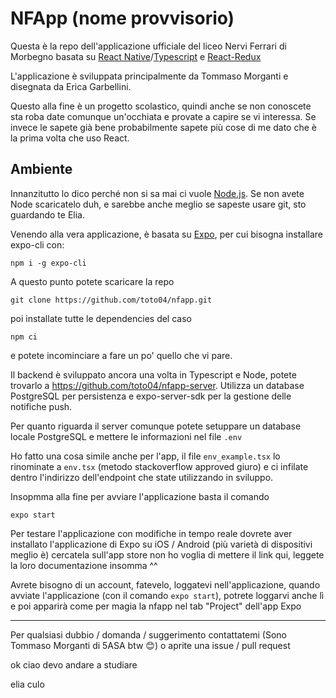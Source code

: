 # NFApp (nome provvisorio)
Questa è la repo dell'applicazione ufficiale del liceo Nervi Ferrari di Morbegno basata su [React Native](https://facebook.github.io/react-native/)/[Typescript](https://www.typescriptlang.org/) e [React-Redux](https://react-redux.js.org/)

L'applicazione è sviluppata principalmente da Tommaso Morganti e disegnata da Erica Garbellini.

Questo alla fine è un progetto scolastico, quindi anche se non conoscete sta roba date comunque un'occhiata e provate a capire se vi interessa. Se invece le sapete già bene probabilmente sapete più cose di me dato che è la prima volta che uso React.

## Ambiente
Innanzitutto lo dico perché non si sa mai ci vuole [Node.js](https://nodejs.org/it/). Se non avete Node scaricatelo duh, e sarebbe anche meglio se sapeste usare git, sto guardando te Elia.

Venendo alla vera applicazione, è basata su [Expo](https://expo.io/), per cui bisogna installare expo-cli con:

    npm i -g expo-cli

A questo punto potete scaricare la repo

    git clone https://github.com/toto04/nfapp.git

poi installate tutte le dependencies del caso
    
    npm ci

e potete incominciare a fare un po' quello che vi pare. 

Il backend è sviluppato ancora una volta in Typescript e Node, potete trovarlo a <https://github.com/toto04/nfapp-server>. Utilizza un database PostgreSQL per persistenza e expo-server-sdk per la gestione delle notifiche push.

Per quanto riguarda il server comunque potete setuppare un database locale PostgreSQL e mettere le informazioni nel file ```.env```

Ho fatto una cosa simile anche per l'app, il file ```env_example.tsx``` lo rinominate a ```env.tsx``` (metodo stackoverflow approved giuro) e ci infilate dentro l'indirizzo dell'endpoint che state utilizzando in sviluppo.  

Insopmma alla fine per avviare l'applicazione basta il comando

    expo start

Per testare l'applicazione con modifiche in tempo reale dovrete aver installato l'applicazione di Expo su iOS / Android (più varietà di dispositivi meglio è) cercatela sull'app store non ho voglia di mettere il link qui, leggete la loro documentazione insomma ^^

Avrete bisogno di un account, fatevelo, loggatevi nell'applicazione, quando avviate l'applicazione (con il comando ```expo start```), potrete loggarvi anche lì e poi apparirà come per magia la nfapp nel tab "Project" dell'app Expo

____

Per qualsiasi dubbio / domanda / suggerimento contattatemi (Sono Tommaso Morganti di 5ASA btw 😊) o aprite una issue / pull request

ok ciao devo andare a studiare

elia culo